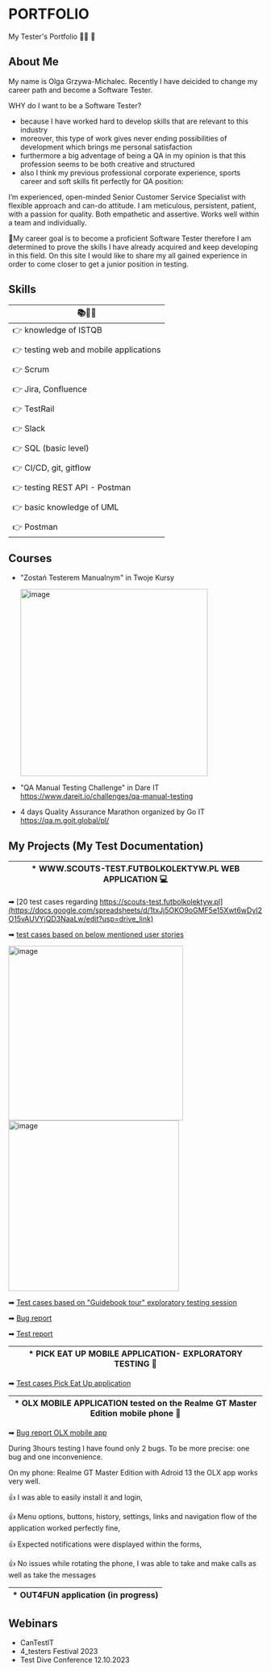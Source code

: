 # PORTFOLIO
My Tester's Portfolio 🕵️‍♂️ 🐛

## About Me

My name is Olga Grzywa-Michalec. Recently I have deicided to change my career path and become a Software Tester.

WHY do I want to be a Software Tester?
* because I have worked hard to develop skills that are relevant to this industry
* moreover, this type of work gives never ending possibilities of development which brings me personal satisfaction
* furthermore a big adventage of being a QA in my opinion is that this profession seems to be both creative and structured
* also I think my previous professional corporate experience, sports career and soft skills fit perfectly for QA position:
  
I’m experienced, open-minded Senior Customer Service Specialist with flexible approach and can-do attitude. I am meticulous, persistent, patient, with a passion for quality. Both empathetic and assertive. Works well within a team and individually.

🎯My career goal is to become a proficient Software Tester therefore I am determined to prove the skills I have already acquired and keep developing in this field. 
On this site I would like to share my all gained experience in order to come closer to get a junior position in testing.


## Skills

|  📚👩‍🎓                                      |
|--------------------------------------------|
|👉 knowledge of ISTQB                       |
|                                             |
|👉 testing web and mobile applications      |
|                                             |
|👉 Scrum                                    |
|                                             |
|👉 Jira, Confluence                         |
|                                             |
|👉 TestRail                                 |
|                                             |
|👉 Slack                                    |
|                                             |
|👉 SQL (basic level)                        |
|                                             |
|👉 CI/CD, git, gitflow                      |
|                                             |
|👉 testing REST API - Postman               |
|                                             |
|👉 basic knowledge of UML                   |
|                                             |
|👉 Postman                                   |



## Courses

* "Zostań Testerem Manualnym" in Twoje Kursy

  <img width="371" alt="image" src="https://github.com/OlgaG-M/OlgaGrzywa-Michalec-PORTFOLIO/assets/143441787/4e544c48-1665-4b98-8430-78d71f8fba4b">


* "QA Manual Testing Challenge" in Dare IT https://www.dareit.io/challenges/qa-manual-testing

* 4 days Quality Assurance Marathon organized by Go IT https://qa.m.goit.global/pl/


## My Projects (My Test Documentation)

|* **WWW.SCOUTS-TEST.FUTBOLKOLEKTYW.PL WEB APPLICATION** 💻                                                                                                               |
|--------------------------------------------------------------------------------------------------------------------------------------------------------------------------|

➡ [20 test cases regarding https://scouts-test.futbolkolektyw.pl](https://docs.google.com/spreadsheets/d/1txJj5OKO9oGMF5e15Xwt6wDyI2O15vAUVYjQD3NaaLw/edit?usp=drive_link)

➡ [test cases based on below mentioned user stories](https://docs.google.com/spreadsheets/d/1z9CauOVjWSE9k2EN3IC2ioWue8CZauHWuFPEwzzLzi0/edit?usp=drive_link)

<img width="346" alt="image" src="https://github.com/OlgaG-M/OlgaGrzywa-Michalec-PORTFOLIO/assets/143441787/3dca4742-2ed3-4df1-9d11-c22747ee9dc5">

<img width="338" alt="image" src="https://github.com/OlgaG-M/OlgaGrzywa-Michalec-PORTFOLIO/assets/143441787/c84dddc0-b287-4c99-84f3-91189ab88f94">

➡ [Test cases based on "Guidebook tour" exploratory testing session](https://docs.google.com/spreadsheets/d/1RmHOhq5bzFniUcb7EzGqx3W2L76uqbaKUeAQC7hDZFM/edit#gid=0)

➡ [Bug report](https://docs.google.com/spreadsheets/d/1nz_T45o7ZRS5185DuLPUhqPCMWlNNJOdEDNHgiPVzOk/edit?usp=drive_link)

➡ [Test report](https://docs.google.com/spreadsheets/d/1ZS7UksGLoomzaqqRipTm0naByUu-gWj6GGJffIDasi8/edit?usp=drive_link)
                                                                                                                                                                    

|* **PICK EAT UP MOBILE APPLICATION- EXPLORATORY TESTING** 📱 |
|--------------------------------------------------------------------------------------------------------------------------------------------------------------------------|

➡ [Test cases Pick Eat Up application](https://docs.google.com/spreadsheets/d/1ylh-cUCAPtZ6DQdVMTdCsUEfm3yYUoDdmL0Pr9dsoQ8/edit#gid=0)

 
|* **OLX MOBILE APPLICATION tested on the Realme GT Master Edition mobile phone** 📱                                                                                       |
|--------------------------------------------------------------------------------------------------------------------------------------------------------------------------|

➡ [Bug report OLX mobile app](https://docs.google.com/spreadsheets/d/1ytfrn4Ueni4n9h-oKC76BySwvrTAUrQJYDt2WXThYJQ/edit?usp=drive_link)

During 3hours testing I have found only 2 bugs. To be more precise: one bug and one inconvenience.

On my phone: Realme GT Master Edition with Adroid 13 the OLX app works very well. 

👍 I was able to easily install it and login,

👍 Menu options, buttons, history, settings, links and navigation flow of the application worked perfectly fine,

👍 Expected notifications were displayed within the forms,

👍 No issues while rotating the phone, I was able to take and make calls as well as take the messages


|* **OUT4FUN application (in progress)** |
|--------------------------------------------------------------------------------------------------------------------------------------------------------------------------|

## Webinars

* CanTestIT
* 4_testers Festival 2023
* Test Dive Conference 12.10.2023
